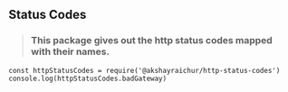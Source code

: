 ## Status Codes

> ### This package gives out the http status codes mapped with their names.

```
const httpStatusCodes = require('@akshayraichur/http-status-codes')
console.log(httpStatusCodes.badGateway)

```
